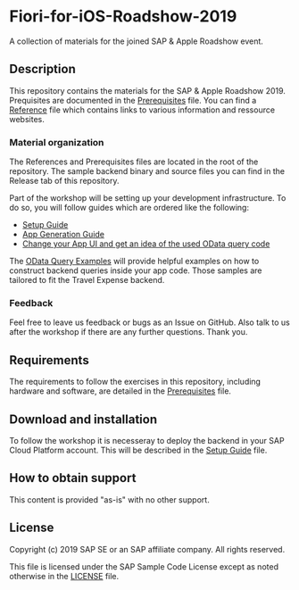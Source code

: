 # Fiori-for-iOS-Roadshow-2019
A collection of materials for the joined SAP & Apple Roadshow event.

## Description

This repository contains the materials for the SAP & Apple Roadshow 2019. Prequisites are documented in the [Prerequisites](Prerequisites.md) file. You can find a [Reference](References.md) file which contains links to various information and ressource websites.

### Material organization

The References and Prerequisites files are located in the root of the repository. The sample backend binary and source files you can find in the Release tab of this repository.

Part of the workshop will be setting up your development infrastructure. To do so, you will follow guides which are ordered like the following:

- [Setup Guide](SetupGuide.md)
- [App Generation Guide](AppGenerationGuide.md)
- [Change your App UI and get an idea of the used OData query code](ChangeAppUI&ODataQueryReference.md)

The [OData Query Examples](https://github.com/SAP-samples/Fiori-for-iOS-Roadshow-2019/blob/master/ChangeAppUI%26ODataQueryReference.md#queries) will provide helpful examples on how to construct backend queries inside your app code. Those samples are tailored to fit the Travel Expense backend.

### Feedback

Feel free to leave us feedback or bugs as an Issue on GitHub. Also talk to us after the workshop if there are any further questions. Thank you.

## Requirements

The requirements to follow the exercises in this repository, including hardware and software, are detailed in the [Prerequisites](Prerequisites.md) file.

## Download and installation

To follow the workshop it is necesseray to deploy the backend in your SAP Cloud Platform account. This will be described in the [Setup Guide](SetupGuide.md) file.

## How to obtain support

This content is provided "as-is" with no other support.

## License

Copyright (c) 2019 SAP SE or an SAP affiliate company. All rights reserved.

This file is licensed under the SAP Sample Code License except as noted otherwise in the [LICENSE](LICENSE) file.


